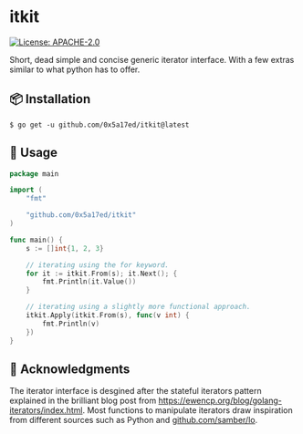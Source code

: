# itkit

[![License: APACHE-2.0](https://img.shields.io/badge/license-APACHE--2.0-blue?style=flat-square)](https://www.apache.org/licenses/)

Short, dead simple and concise generic iterator interface. With a few extras similar to what python has to offer.


## 📦 Installation

```shell
$ go get -u github.com/0x5a17ed/itkit@latest
```


## 🤔 Usage

```go
package main

import (
	"fmt"

	"github.com/0x5a17ed/itkit"
)

func main() {
	s := []int{1, 2, 3}

	// iterating using the for keyword.
	for it := itkit.From(s); it.Next(); {
		fmt.Println(it.Value())
	}

	// iterating using a slightly more functional approach.
	itkit.Apply(itkit.From(s), func(v int) {
		fmt.Println(v)
	})
}
```


## 🥇 Acknowledgments

The iterator interface is desgined after the stateful iterators pattern explained in the brilliant blog post from <https://ewencp.org/blog/golang-iterators/index.html>. Most functions to manipulate iterators draw inspiration from different sources such as Python and [github.com/samber/lo](https://github.com/samber/lo).
